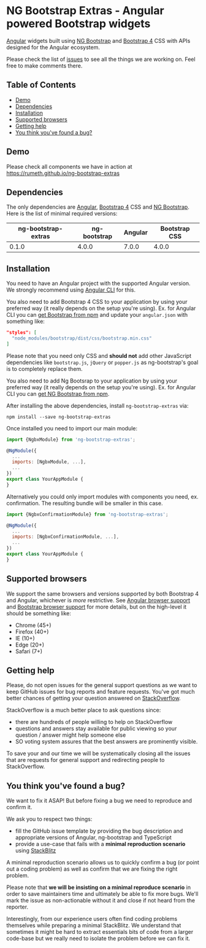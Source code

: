 # NG Bootstrap Extras - Angular powered Bootstrap widgets

[Angular](https://angular.io/) widgets built using [NG Bootstrap](https://ng-bootstrap.github.io) and [Bootstrap 4](https://getbootstrap.com/) CSS with APIs designed for the Angular ecosystem.

Please check the list of [issues](https://github.com/rumeth/ng-bootstrap-extras/issues) to see all the things we are working on. Feel free to make comments there.
 

## Table of Contents

- [Demo](#demo)
- [Dependencies](#dependencies)
- [Installation](#installation)
- [Supported browsers](#supported-browsers)
- [Getting help](#getting-help)
- [You think you've found a bug?](#you-think-youve-found-a-bug)

## Demo

Please check all components we have in action at https://rumeth.github.io/ng-bootstrap-extras

## Dependencies

The only dependencies are [Angular](https://angular.io), [Bootstrap 4](https://getbootstrap.com) CSS and [NG Bootstrap](https://ng-bootstrap.github.io). 
Here is the list of minimal required versions:

| ng-bootstrap-extras | ng-bootstrap | Angular | Bootstrap CSS |
| ------------------- | ------------ | ------- | ------------- |
| 0.1.0               | 4.0.0        | 7.0.0   | 4.0.0         |


## Installation

You need to have an Angular project with the supported Angular version. We strongly recommend using [Angular CLI](https://cli.angular.io) for this.

You also need to add Bootstrap 4 CSS to your application by using your preferred way (it really depends on the setup you're using). Ex. for Angular CLI you can [get Bootstrap from npm](https://www.npmjs.com/package/bootstrap) and update your `angular.json` with something like:

```json
"styles": [
  "node_modules/bootstrap/dist/css/bootstrap.min.css"
]
```

Please note that you need only CSS and **should not** add other JavaScript dependencies like `bootstrap.js`, `jQuery` or `popper.js` as ng-bootstrap's goal is to completely replace them.

You also need to add Ng Bootsrap to your application by using your preferred way (it really depends on the setup you're using). Ex. for Angular CLI you can [get NG Bootstrap from npm](https://www.npmjs.com/package/@ng-bootstrap/ng-bootstrap).

After installing the above dependencies, install `ng-bootstrap-extras` via:
```shell
npm install --save ng-bootstrap-extras
```
Once installed you need to import our main module:
```js
import {NgbxModule} from 'ng-bootstrap-extras';

@NgModule({
  ...
  imports: [NgbxModule, ...],
  ...
})
export class YourAppModule {
}
```

Alternatively you could only import modules with components you need, ex. confirmation. 
The resulting bundle will be smaller in this case.

```js
import {NgbxConfirmationModule} from 'ng-bootstrap-extras';

@NgModule({
  ...
  imports: [NgbxConfirmationModule, ...],
  ...
})
export class YourAppModule {
}
```


## Supported browsers

We support the same browsers and versions supported by both Bootstrap 4 and Angular, whichever is _more_ restrictive. See [Angular browser support](https://angular.io/guide/browser-support) and [Bootstrap browser support](https://getbootstrap.com/docs/4.0/getting-started/browsers-devices/#supported-browsers) for more details, but on the high-level it should be something like:  

* Chrome (45+)
* Firefox (40+)
* IE (10+) 
* Edge (20+)
* Safari (7+)


## Getting help

Please, do not open issues for the general support questions as we want to keep GitHub issues for bug reports and feature requests. You've got much better chances of getting your question answered on [StackOverflow](http://stackoverflow.com/questions/tagged/ng-bootstrap-extras).

StackOverflow is a much better place to ask questions since:
* there are hundreds of people willing to help on StackOverflow
* questions and answers stay available for public viewing so your question / answer might help someone else
* SO voting system assures that the best answers are prominently visible.

To save your and our time we will be systematically closing all the issues that are requests for general support and redirecting people to StackOverflow.


## You think you've found a bug?

We want to fix it ASAP! But before fixing a bug we need to reproduce and confirm it.

We ask you to respect two things:
* fill the GitHub issue template by providing the bug description and appropriate versions of Angular, ng-bootstrap and TypeScript
* provide a use-case that fails with a **minimal reproduction scenario** using [StackBlitz](https://stackblitz)

A minimal reproduction scenario allows us to quickly confirm a bug (or point out a coding problem) as well as confirm that we are fixing the right problem.

Please note that **we will be insisting on a minimal reproduce scenario** in order to save maintainers time and ultimately be able to fix more bugs. We'll mark the issue as non-actionable without it and close if not heard from the reporter. 

Interestingly, from our experience users often find coding problems themselves while preparing a minimal StackBlitz. We understand that sometimes it might be hard to extract essentials bits of code from a larger code-base but we really need to isolate the problem before we can fix it.